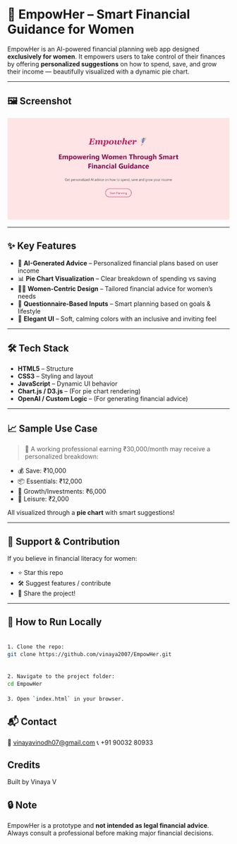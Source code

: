 # 💖 EmpowHer – Smart Financial Guidance for Women

EmpowHer is an AI-powered financial planning web app designed **exclusively for women**. It empowers users to take control of their finances by offering **personalized suggestions** on how to spend, save, and grow their income — beautifully visualized with a dynamic pie chart.

---

## 🖼️ Screenshot

![EmpowHer UI](./empowher.png)

---

## ✨ Key Features

- 🧠 **AI-Generated Advice** – Personalized financial plans based on user income
- 📊 **Pie Chart Visualization** – Clear breakdown of spending vs saving
- 👩‍💼 **Women-Centric Design** – Tailored financial advice for women’s needs
- 🧾 **Questionnaire-Based Inputs** – Smart planning based on goals & lifestyle
- 🌸 **Elegant UI** – Soft, calming colors with an inclusive and inviting feel

---

## 🛠️ Tech Stack

- **HTML5** – Structure  
- **CSS3** – Styling and layout  
- **JavaScript** – Dynamic UI behavior  
- **Chart.js / D3.js** – (For pie chart rendering)  
- **OpenAI / Custom Logic** – (For generating financial advice)

---

## 📈 Sample Use Case

> 💼 A working professional earning ₹30,000/month may receive a personalized breakdown:
- 💰 Save: ₹10,000  
- 📦 Essentials: ₹12,000  
- 🌱 Growth/Investments: ₹6,000  
- 🎉 Leisure: ₹2,000

All visualized through a **pie chart** with smart suggestions!

---

## 🙌 Support & Contribution

If you believe in financial literacy for women:
- ⭐ Star this repo
- 🛠️ Suggest features / contribute
- 📢 Share the project!

---

## 🚀 How to Run Locally

   ```bash

1. Clone the repo:
   git clone https://github.com/vinaya2007/EmpowHer.git


2. Navigate to the project folder:
   cd EmpowHer

3. Open `index.html` in your browser.
```

## 📬 Contact
📧 vinayavinodh07@gmail.com
📞 +91 90032 80933

## Credits

Built by Vinaya V

## 🔒 Note

EmpowHer is a prototype and **not intended as legal financial advice**. Always consult a professional before making major financial decisions.

